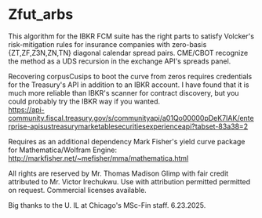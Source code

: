 # Zfut_arbs

This algorithm for the IBKR FCM suite has the right parts to satisfy Volcker's risk-mitigation rules for insurance companies with zero-basis {ZT,ZF,Z3N,ZN,TN} diagonal calendar spread pairs. CME/CBOT recognize the method as a UDS recursion in the exchange API's spreads panel. 

Recovering corpusCusips to boot the curve from zeros requires credentials for the Treasury's API in addition to an IBKR account. I have found that it is much more reliable than IBKR's scanner for contract discovery, but you could probably try the IBKR way if you wanted.  
https://api-community.fiscal.treasury.gov/s/communityapi/a01Qo00000pDeK7IAK/enterprise-apisustreasurymarketablesecuritiesexperienceapi?tabset-83a38=2

Requires as an additional dependency Mark Fisher's yield curve package for Mathematica/Wolfram Engine:
http://markfisher.net/~mefisher/mma/mathematica.html

All rights are reserved by Mr. Thomas Madison Glimp with fair credit attributed to Mr. Victor Irechukwu.
Use with attribution permitted permitted on request. Commercial licenses available.

Big thanks to the U. IL at Chicago's MSc-Fin staff.
6.23.2025.
